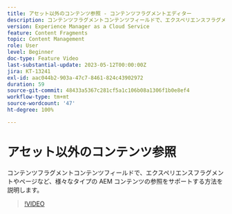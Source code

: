 ```yaml
---
title: アセット以外のコンテンツ参照 - コンテンツフラグメントエディター
description: コンテンツフラグメントコンテンツフィールドで、エクスペリエンスフラグメントやページなど、様々なタイプの AEM コンテンツの参照をサポートする方法を説明します。
version: Experience Manager as a Cloud Service
feature: Content Fragments
topic: Content Management
role: User
level: Beginner
doc-type: Feature Video
last-substantial-update: 2023-05-12T00:00:00Z
jira: KT-13241
exl-id: aac044b2-903a-47c7-8461-824c43902972
duration: 59
source-git-commit: 48433a5367c281cf5a1c106b08a1306f1b0e8ef4
workflow-type: tm+mt
source-wordcount: '47'
ht-degree: 100%

---
```


# アセット以外のコンテンツ参照

コンテンツフラグメントコンテンツフィールドで、エクスペリエンスフラグメントやページなど、様々なタイプの AEM コンテンツの参照をサポートする方法を説明します。

>[!VIDEO](https://video.tv.adobe.com/v/3419313/?learn=on)
